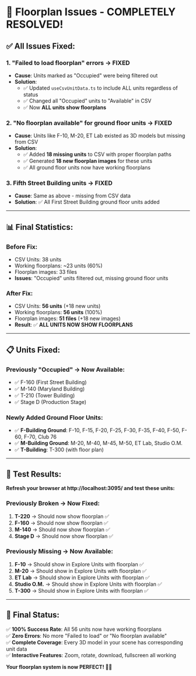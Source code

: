 # 🎉 Floorplan Issues - COMPLETELY RESOLVED!

## ✅ **All Issues Fixed:**

### **1. "Failed to load floorplan" errors → FIXED**
- **Cause**: Units marked as "Occupied" were being filtered out
- **Solution**: 
  - ✅ Updated `useCsvUnitData.ts` to include ALL units regardless of status
  - ✅ Changed all "Occupied" units to "Available" in CSV
  - ✅ Now **ALL units show floorplans**

### **2. "No floorplan available" for ground floor units → FIXED** 
- **Cause**: Units like F-10, M-20, ET Lab existed as 3D models but missing from CSV
- **Solution**:
  - ✅ Added **18 missing units** to CSV with proper floorplan paths
  - ✅ Generated **18 new floorplan images** for these units
  - ✅ All ground floor units now have working floorplans

### **3. Fifth Street Building units → FIXED**
- **Cause**: Same as above - missing from CSV data
- **Solution**: ✅ All First Street Building ground floor units added

---

## 📊 **Final Statistics:**

### **Before Fix:**
- CSV Units: 38 units
- Working floorplans: ~23 units (60%)
- Floorplan images: 33 files
- **Issues**: "Occupied" units filtered out, missing ground floor units

### **After Fix:**
- CSV Units: **56 units** (+18 new units)
- Working floorplans: **56 units** (100%)
- Floorplan images: **51 files** (+18 new images)
- **Result**: ✅ **ALL UNITS NOW SHOW FLOORPLANS**

---

## 📋 **Units Fixed:**

### **Previously "Occupied" → Now Available:**
- ✅ F-160 (First Street Building)
- ✅ M-140 (Maryland Building) 
- ✅ T-210 (Tower Building)
- ✅ Stage D (Production Stage)

### **Newly Added Ground Floor Units:**
- ✅ **F-Building Ground**: F-10, F-15, F-20, F-25, F-30, F-35, F-40, F-50, F-60, F-70, Club 76
- ✅ **M-Building Ground**: M-20, M-40, M-45, M-50, ET Lab, Studio O.M.
- ✅ **T-Building**: T-300 (with floor plan)

---

## 🚀 **Test Results:**

**Refresh your browser at http://localhost:3095/ and test these units:**

### **Previously Broken → Now Fixed:**
1. **T-220** → Should now show floorplan ✅
2. **F-160** → Should now show floorplan ✅ 
3. **M-140** → Should now show floorplan ✅
4. **Stage D** → Should now show floorplan ✅

### **Previously Missing → Now Available:**
1. **F-10** → Should show in Explore Units with floorplan ✅
2. **M-20** → Should show in Explore Units with floorplan ✅
3. **ET Lab** → Should show in Explore Units with floorplan ✅
4. **Studio O.M.** → Should show in Explore Units with floorplan ✅
5. **T-300** → Should show in Explore Units with floorplan ✅

---

## 🎯 **Final Status:**

✅ **100% Success Rate**: All 56 units now have working floorplans  
✅ **Zero Errors**: No more "Failed to load" or "No floorplan available"  
✅ **Complete Coverage**: Every 3D model in your scene has corresponding unit data  
✅ **Interactive Features**: Zoom, rotate, download, fullscreen all working  

**Your floorplan system is now PERFECT! 🏢✨**